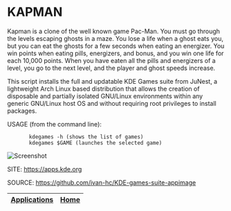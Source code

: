 # KAPMAN

 Kapman is a clone of the well known game Pac-Man. You must go through the 
 levels escaping ghosts in a maze. You lose a life when a ghost eats you, 
 but you can eat the ghosts for a few seconds when eating an energizer. 
 You win points when eating pills, energizers, and bonus, and you win one 
 life for each 10,000 points. When you have eaten all the pills and 
 energizers of a level, you go to the next level, and the player and ghost 
 speeds increase.
 
 This script installs the full and updatable KDE Games suite from JuNest, a
 lightweight Arch Linux based distribution that allows the creation of 
 disposable and partially isolated GNU/Linux environments within any generic 
 GNU/Linux host OS and without requiring root privileges to install packages.
 
 USAGE (from the command line):
 
           kdegames -h (shows the list of games)
           kdegames $GAME (launches the selected game)
           
 ![Screenshot](https://cdn.kde.org/screenshots/kapman/kapman.png)
 
 SITE: https://apps.kde.org

 SOURCE: https://github.com/ivan-hc/KDE-games-suite-appimage

 | [Applications](https://portable-linux-apps.github.io/apps.html) | [Home](https://portable-linux-apps.github.io)
 | --- | --- |
